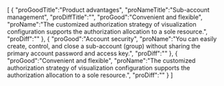 [
	{
		"proGoodTitle":"Product advantages",
		"proNameTitle":"Sub-account management",
		"proDiffTitle":"",
		"proGood":"Convenient and flexible",
		"proName":"The customized authorization strategy of visualization configuration supports the authorization allocation to a sole resource.",
		"proDiff":""
	},
	{
		"proGood":"Account security",
		"proName":"You can easily create, control, and close a sub-account (group) without sharing the primary account password and access key.",
		"proDiff":""
	},
	{
		"proGood":"Convenient and flexible",
		"proName":"The customized authorization strategy of visualization configuration supports the authorization allocation to a sole resource.",
		"proDiff":""
	}
]